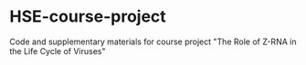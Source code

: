 # HSE-course-project
Code and supplementary materials for course project "The Role of Z-RNA in the Life Cycle of Viruses"
